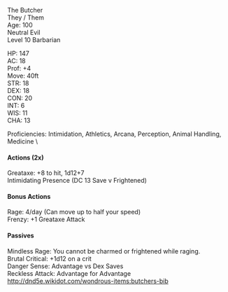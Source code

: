The Butcher \
They / Them \
Age: 100 \
Neutral Evil \
Level 10 Barbarian

HP: 147 \
AC: 18 \
Prof: +4 \
Move: 40ft \
STR: 18 \
DEX: 18 \
CON: 20 \
INT: 6 \
WIS: 11 \
CHA: 13

Proficiencies: Intimidation, Athletics, Arcana, Perception, Animal Handling, Medicine \

#### Actions (2x)
Greataxe: +8 to hit, 1d12+7 \
Intimidating Presence (DC 13 Save v Frightened) 

#### Bonus Actions
Rage: 4/day (Can move up to half your speed) \
Frenzy: +1 Greataxe Attack

#### Passives
Mindless Rage: You cannot be charmed or frightened while raging. \
Brutal Critical: +1d12 on a crit \
Danger Sense: Advantage vs Dex Saves \
Reckless Attack: Advantage for Advantage \
http://dnd5e.wikidot.com/wondrous-items:butchers-bib
